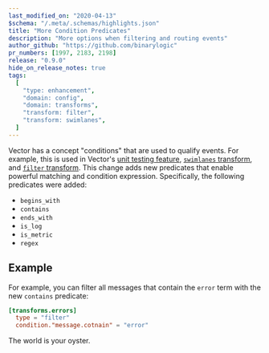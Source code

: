 ```yaml
---
last_modified_on: "2020-04-13"
$schema: "/.meta/.schemas/highlights.json"
title: "More Condition Predicates"
description: "More options when filtering and routing events"
author_github: "https://github.com/binarylogic"
pr_numbers: [1997, 2183, 2198]
release: "0.9.0"
hide_on_release_notes: true
tags:
  [
    "type: enhancement",
    "domain: config",
    "domain: transforms",
    "transform: filter",
    "transform: swimlanes",
  ]
---
```


Vector has a concept "conditions" that are used to qualify events. For example,
this is used in Vector's [unit testing feature][guides.unit-testing],
[`swimlanes` transform][docs.transforms.swimlanes], and
[`filter` transform][docs.transforms.filter]. This change adds new predicates
that enable powerful matching and condition expression. Specifically, the
following predicates were added:

- `begins_with`
- `contains`
- `ends_with`
- `is_log`
- `is_metric`
- `regex`

## Example

For example, you can filter all messages that contain the `error` term with
the new `contains` predicate:

```toml
[transforms.errors]
  type = "filter"
  condition."message.cotnain" = "error"
```

The world is your oyster.

[docs.transforms.filter]: /docs/reference/transforms/filter/
[docs.transforms.swimlanes]: /docs/reference/transforms/swimlanes/
[guides.unit-testing]: /guides/advanced/unit-testing/
